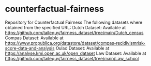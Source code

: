 # counterfactual-fairness
Repository for Counterfactual Fairness
The following datasets where obtained from the specified URL:
Dutch Dataset: Available at https://github.com/tailequy/fairness_dataset/tree/main/Dutch_census
Compas Dataset: Available at https://www.propublica.org/datastore/dataset/compas-recidivismrisk-score-data-and-analysis
Oulad Dataset: Available at https://analyse.kmi.open.ac.uk/open_dataset
Law Dataset: Available at https://github.com/tailequy/fairness_dataset/tree/main/Law_school
